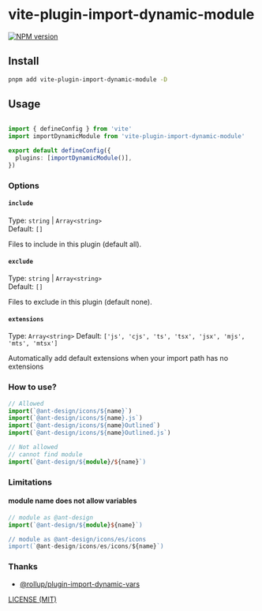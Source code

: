 # vite-plugin-import-dynamic-module

[![NPM version](https://img.shields.io/npm/v/vite-plugin-dynamic-import-module.svg)](https://npmjs.org/package/vite-plugin-dynamic-import-module)

## Install

```bash
pnpm add vite-plugin-import-dynamic-module -D
```

## Usage

```typescript

import { defineConfig } from 'vite'
import importDynamicModule from 'vite-plugin-import-dynamic-module'

export default defineConfig({
  plugins: [importDynamicModule()],
})

```


### Options

#### `include`

Type: `string` | `Array<string>`<br>
Default: `[]`

Files to include in this plugin (default all).

#### `exclude`

Type: `string` | `Array<string>`<br>
Default: `[]`

Files to exclude in this plugin (default none).


#### `extensions`

Type: `Array<string>`
Default: `['js', 'cjs', 'ts', 'tsx', 'jsx', 'mjs', 'mts', 'mtsx']`

Automatically add default extensions when your import path has no extensions

### How to use?

```typescript
// Allowed
import(`@ant-design/icons/${name}`)
import(`@ant-design/icons/${name}.js`)
import(`@ant-design/icons/${name}Outlined`)
import(`@ant-design/icons/${name}Outlined.js`)

// Not allowed
// cannot find module
import(`@ant-design/${module}/${name}`)
```

### Limitations

#### module name does not allow variables

```typescript
// module as @ant-design
import(`@ant-design/${module}${name}`)

// module as @ant-design/icons/es/icons
import(`@ant-design/icons/es/icons/${name}`)
```

### Thanks

- [@rollup/plugin-import-dynamic-vars](https://github.com/rollup/plugins/tree/master/packages/dynamic-import-vars)

[LICENSE (MIT)](/LICENSE)